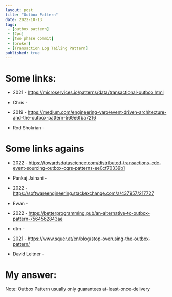 ```yaml
---
layout: post
title: "Outbox Pattern"
date: 2022-10-13
tags:
 - [outbox pattern]
 - [2pc]
 - [two phase commit]
 - [broker]
 - [Transaction Log Tailing Pattern]
published: true
---
```


# Some links:
- 2021 - https://microservices.io/patterns/data/transactional-outbox.html
- Chris - 

- 2019 - https://medium.com/engineering-varo/event-driven-architecture-and-the-outbox-pattern-569e6fba7216
- Rod Shokrian - 


# Some links agains

- 2022 - https://towardsdatascience.com/distributed-transactions-cdc-event-sourcing-outbox-cqrs-patterns-ee0cf70339b1
- Pankaj Jainani - 

- 2022 - https://softwareengineering.stackexchange.com/a/437957/217727
- Ewan - 

- 2022 - https://betterprogramming.pub/an-alternative-to-outbox-pattern-7564562843ae
- dtm - 

- 2021 - https://www.squer.at/en/blog/stop-overusing-the-outbox-pattern/
- David Leitner - 


# My answer:
Note: Outbox Pattern usually only guarantees at-least-once-delivery
